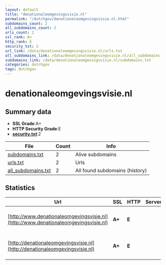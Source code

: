 ```yaml
---
layout: default
title: "denationaleomgevingsvisie.nl"
permalink: "/dutchgov/denationaleomgevingsvisie.nl.html"
subdomains_count: 2
all_subdomains_count: 2
urls_count: 2
ssl_rank: A+
http_rank: E
security_txt: 2
url_link: /data/denationaleomgevingsvisie.nl/urls.txt
all_subdomains_link: /data/denationaleomgevingsvisie.nl/all_subdomains.txt
subdomains_link: /data/denationaleomgevingsvisie.nl/subdomains.txt
categories: dutchgov
tags: dutchgov
---
```



# denationaleomgevingsvisie.nl
## Summary data


 - **SSL Grade**:A+
 - **HTTP Security Grade**:E
 - **[security.txt](https://www.digitaleoverheid.nl/nieuws/standaard-security-txt-nu-verplicht-voor-overheid/)**:2


| File       | Count | Info |
|------------|-------|------|
|[subdomains.txt](/DutchGovScope/data/denationaleomgevingsvisie.nl/subdomains.txt)|2|Alive subdomains|
|[urls.txt](/DutchGovScope/data/denationaleomgevingsvisie.nl/urls.txt)|2|Urls|
|[all_subdomains.txt](/DutchGovScope/data/denationaleomgevingsvisie.nl/all_subdomains.txt)|2|All found subdomains (history)|


## Statistics


| Url | SSL | HTTP | Server | Cookie | HSTS | CORS | CTO | CSP | XFO | XXP | RP |FP| Tech |Title |
|--------|-------|-------|------|------|------|------|------|------|------|------|------|------|------|------|
|[http://www.denationaleomgevingsvisie.nl](http://www.denationaleomgevingsvisie.nl)| **A+**| **E**|| | | | | | | | :white_check_mark: | |HSTS Microsoft ASP.NET hCaptcha||
|[http://denationaleomgevingsvisie.nl](http://denationaleomgevingsvisie.nl)| **A+**| **E**|| | | | | | | | :white_check_mark: | |HSTS Microsoft ASP.NET hCaptcha||

